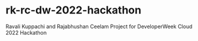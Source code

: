 # rk-rc-dw-2022-hackathon
Ravali Kuppachi and Rajabhushan Ceelam Project for DeveloperWeek Cloud 2022 Hackathon
